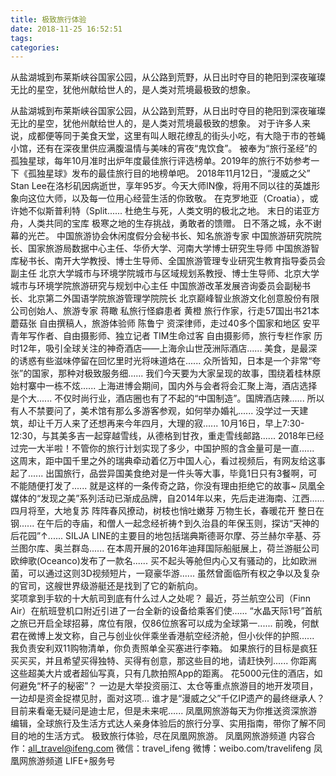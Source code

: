 ```yaml
---
title: 极致旅行体验
date: 2018-11-25 16:52:51
tags: 
categories: 
---
```

从盐湖城到布莱斯峡谷国家公园，从公路到荒野，从日出时夺目的艳阳到深夜璀璨无比的星空，犹他州献给世人的，是人类对荒境最极致的想象。
<!-- more -->
从盐湖城到布莱斯峡谷国家公园，从公路到荒野，从日出时夺目的艳阳到深夜璀璨无比的星空，犹他州献给世人的，是人类对荒境最极致的想象。
对于许多人来说，成都便等同于美食天堂，这里有叫人眼花缭乱的街头小吃，有大隐于市的苍蝇小馆，还有在深夜里供应满腹温情与美味的宵夜“鬼饮食”。
被奉为“旅行圣经”的孤独星球，每年10月准时出炉年度最佳旅行评选榜单。2019年的旅行不妨参考一下《孤独星球》发布的最佳旅行目的地榜单吧。
2018年11月12日，“漫威之父” Stan Lee在洛杉矶因病逝世，享年95岁。今天大师IN像，将用不同以往的英雄形象向这位大师，以及每一位用心经营生活的你致敬。
在克罗地亚（Croatia），或许她不似斯普利特（Split......
杜绝生与死，人类文明的极北之地。
末日的诺亚方舟，人类共同的宝库
极寒之地的生存挑战，勇敢者的馈赠。
日不落之城，永不谢幕的光芒。
中国旅游协会休闲度假分会秘书长、知名旅游专家
中国旅游研究院院长、国家旅游局数据中心主任、华侨大学、河南大学博士研究生导师
中国旅游智库秘书长、南开大学教授、博士生导师、全国旅游管理专业研究生教育指导委员会副主任
北京大学城市与环境学院城市与区域规划系教授、博士生导师、北京大学城市与环境学院旅游研究与规划中心主任
中国旅游改革发展咨询委员会副秘书长、北京第二外国语学院旅游管理学院院长
北京巅峰智业旅游文化创意股份有限公司创始人、旅游专家
蒋瞰 私旅行怪癖患者
黄橙 旅行作家，行走57国出书21本
蘑菇张 自由撰稿人，旅游体验师
陈鲁宁 资深律师，走过40多个国家和地区
安平 青年写作者、自由摄影师、独立记者
TIM生命过客  自由摄影师，旅行专栏作家
历时12年，吸引全球关注的神奇酒店——上海佘山世茂洲际酒店......
美食，是最深的诱惑有些滋味停留在回忆里时光将味道烙在......
众所皆知，日本是一个非常“夸张”的国家，那种对极致服务细......
我们今天要为大家呈现的故事，围绕着桂林原始村寨中一栋不炫......
上海进博会期间，国内外与会者将会汇聚上海，酒店选择是个大......
不仅时尚行业，酒店圈也有了不起的“中国制造”。国牌酒店辣......
所以有人不禁要问了，美术馆有那么多游客参观，如何举办婚礼......
没学过一天建筑，却让千万人来了还想再来今年四月，大理的寂......
10月16日，早上7:30-12:30，与其美多吉一起穿越雪线，从德格到甘孜，重走雪线邮路......
2018年已经过完一大半啦！不管你的旅行计划实现了多少，中国护照的含金量可是一直......
这周末，距中国千里之外的瑞典牵动着亿万中国人心，看过视频后，有网友给这事起了......
出国旅行，品尝异国美食绝对是一件头等大事，毕竟1日只有3餐啊，可不能随便打发了......
就是这样的一条传奇之路，你没有理由拒绝它的故事~
凤凰全媒体的“发现之美”系列活动已渐成品牌，自2014年以来，先后走进海南、江西......
四月将至，大地复苏 阵阵春风撩动，树枝也悄吐嫩芽 万物生长，春暖花开 整日在钢......
在午后的寺庙，和僧人一起念经祈祷↑到久治县的年保玉则，探访“天神的后花园”↑......
SILJA LINE的主要目的地包括瑞典斯德哥尔摩、芬兰赫尔辛基、芬兰图尔库、奥兰群岛......
在本周开展的2016年迪拜国际船艇展上，荷兰游艇公司欧绅歌(Oceanco)发布了一款名......
买不起头等舱但内心又有骚动的，比如欧洲菌，可以通过这则3D视频短片，一窥豪华游......
虽然曾面临所有权之争以及复杂的官司，这艘世界级游艇还是找到了它的新航向。  
奖项拿到手软的十大航司到底有什么过人之处呢？
最近，芬兰航空公司（Finn Air）在航班登机口附近引进了一台全新的设备给乘客们使......
“水晶天际1号”首航之旅已开启全球招募，席位有限，仅86位旅客可以成为全球第一......
前晚，何猷君在微博上发文称，自己与创业伙伴乘坐香港航空经济舱，但小伙伴的护照......
我负责安利双11购物清单，你负责照单全买塞进行李箱。
如果旅行的目标是疯狂买买买，并且希望买得独特、买得有创意，那这些目的地，请赶快列......
你距离这些超美大片或者超仙写真，只有几款拍照App的距离。
花5000元住的酒店，如何避免“杯子的秘密”？
一边是大举投资丽江、太仓等重点旅游目的地开发项目，一边却是资金捉襟见肘，面对这项...
谁才是“漫威之父”千亿IP遗产的最终继承人？目前来看毫无疑问是迪士尼，但是未来呢…...
凤凰网旅游每天为你推送资深旅游编辑，全球旅行及生活方式达人亲身体验后的旅行分享、实用指南，带你了解不同目的地的生活方式。
极致旅行体验，尽在凤凰网旅游。
凤凰网旅游频道
内容合作：all_travel@ifeng.com 
微信：travel_ifeng
微博：weibo.com/travelifeng
凤凰网旅游频道
LIFE+服务号

